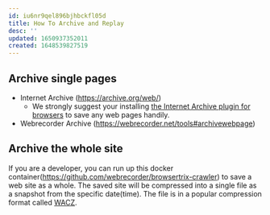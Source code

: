 ```yaml
---
id: iu6nr9qel896bjhbckfl05d
title: How To Archive and Replay
desc: ''
updated: 1650937352011
created: 1648539827519
---
```



## Archive single pages

- Internet Archive (https://archive.org/web/)
    - We strongly suggest your installing [the Internet Archive plugin for browsers](https://github.com/internetarchive/wayback-machine-webextension) to save any web pages handily. 
- Webrecorder Archive (https://webrecorder.net/tools#archivewebpage)

## Archive the whole site

If you are a developer, you can run up this docker container(https://github.com/webrecorder/browsertrix-crawler) to save a web site as a whole. The saved site will be compressed into a single file as a snapshot from the specific date(time). The file is in a popular compression format called [WACZ](https://webrecorder.github.io/wacz-spec/1.1.1/). 






